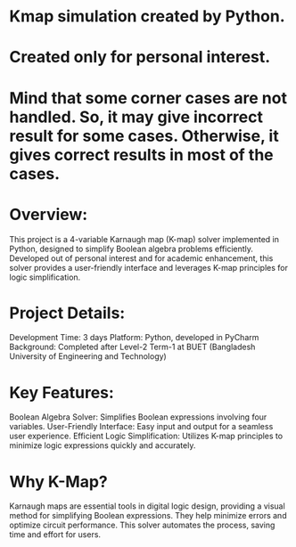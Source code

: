 # Kmap simulation created by Python. 
# Created only for personal interest.
# Mind that some corner cases are not handled. So, it may give incorrect result for some cases. Otherwise, it gives correct results in most of the cases.

# Overview:
This project is a 4-variable Karnaugh map (K-map) solver implemented in Python, designed to simplify Boolean algebra problems efficiently. Developed out of personal interest and for academic enhancement, this solver provides a user-friendly interface and leverages K-map principles for logic simplification.

# Project Details:
Development Time: 3 days
Platform: Python, developed in PyCharm
Background: Completed after Level-2 Term-1 at BUET (Bangladesh University of Engineering and Technology)

# Key Features:
Boolean Algebra Solver: Simplifies Boolean expressions involving four variables.
User-Friendly Interface: Easy input and output for a seamless user experience.
Efficient Logic Simplification: Utilizes K-map principles to minimize logic expressions quickly and accurately.

# Why K-Map?
Karnaugh maps are essential tools in digital logic design, providing a visual method for simplifying Boolean expressions. They help minimize errors and optimize circuit performance. This solver automates the process, saving time and effort for users.
